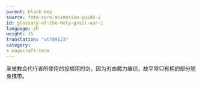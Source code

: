 ```yaml
---
parent: black-key
source: fate-zero-animation-guide-i
id: glossary-of-the-holy-grail-war-i
language: zh
weight: 75
translation: "vt789123"
category:
- magecraft-term
---
```


圣堂教会代行者所使用的投掷用的剑。因为刃由魔力编织，故平常只有柄的部分随身携带。
